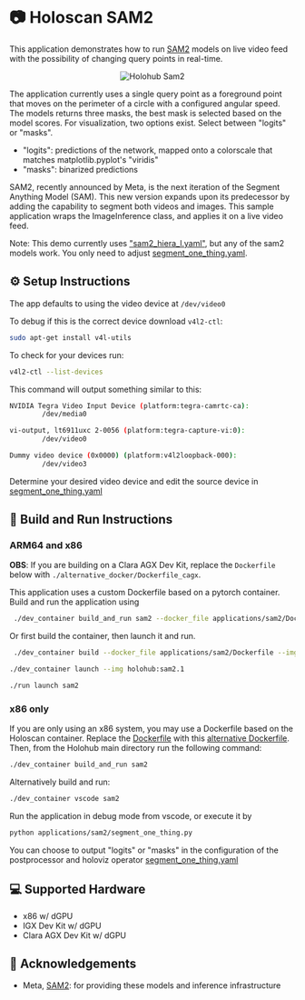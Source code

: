 # 📷 Holoscan SAM2

This application demonstrates how to run [SAM2](https://github.com/facebookresearch/segment-anything-2) models on live video feed with the possibility of changing query points in real-time.

<p align="center">
  <img src="./holohub-sam2.gif" alt="Holohub Sam2">
</p>

The application currently uses a single query point as a foreground point that moves on the perimeter of a circle with a configured angular speed. 
The models returns three masks, the best mask is selected based on the model scores. For visualization, two options exist. Select between "logits" or "masks". 
- "logits": predictions of the network, mapped onto a colorscale that matches matplotlib.pyplot's "viridis" 
- "masks": binarized predictions

SAM2, recently announced by Meta, is the next iteration of the Segment Anything Model (SAM). This new version expands upon its predecessor by adding the capability to segment both videos and images.
This sample application wraps the ImageInference class, and applies it on a live video feed.

Note: This demo currently uses ["sam2_hiera_l.yaml"](https://huggingface.co/Efficient-Large-Model/Llama-3-VILA1.5-8b-AWQ), but any of the sam2 models work. You only need to adjust [segment_one_thing.yaml](./segment_one_thing.yaml).

## ⚙️ Setup Instructions
The app defaults to using the video device at `/dev/video0`

To debug if this is the correct device download `v4l2-ctl`:
```bash
sudo apt-get install v4l-utils
```
To check for your devices run:
```bash
v4l2-ctl --list-devices
```
This command will output something similar to this:
```bash
NVIDIA Tegra Video Input Device (platform:tegra-camrtc-ca):
        /dev/media0

vi-output, lt6911uxc 2-0056 (platform:tegra-capture-vi:0):
        /dev/video0

Dummy video device (0x0000) (platform:v4l2loopback-000):
        /dev/video3
```
Determine your desired video device and edit the source device in [segment_one_thing.yaml](segment_one_thing.yaml)

## 🚀 Build and Run Instructions

### ARM64 and x86

**OBS**: If you are building on a Clara AGX Dev Kit, replace the `Dockerfile` below with `./alternative_docker/Dockerfile_cagx`.

This application uses a custom Dockerfile based on a pytorch container.
Build and run the application using
```sh
 ./dev_container build_and_run sam2 --docker_file applications/sam2/Dockerfile --img holohub:sam2.1
``` 
Or first build the container, then launch it and run.

```sh
 ./dev_container build --docker_file applications/sam2/Dockerfile --img holohub:sam2.1
```
```sh
./dev_container launch --img holohub:sam2.1
```
```sh
./run launch sam2
```

### x86 only
If you are only using an x86 system, you may use a Dockerfile based on the Holoscan container. Replace the [Dockerfile](./Dockerfile) with this [alternative Dockerfile](./alternative_docker/Dockerfile). 
Then, from the Holohub main directory run the following command:
```sh
./dev_container build_and_run sam2
```

Alternatively build and run: 
```bash
./dev_container vscode sam2
```
Run the application in debug mode from vscode, or execute it by
```sh
python applications/sam2/segment_one_thing.py
```


You can choose to output "logits" or "masks" in the configuration of the postprocessor and holoviz operator [segment_one_thing.yaml](segment_one_thing.yaml)

## 💻 Supported Hardware
- x86 w/ dGPU
- IGX Dev Kit w/ dGPU
- Clara AGX Dev Kit w/ dGPU

## 🙌 Acknowledgements
- Meta, [SAM2](https://github.com/facebookresearch/segment-anything-2): for providing these models and inference infrastructure
